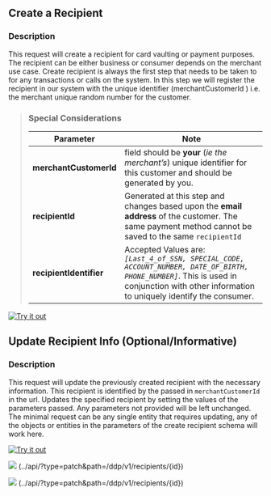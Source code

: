 
## Create a Recipient

### Description
This request will create a recipient for card vaulting or payment purposes. The recipient can be either business or consumer depends on the merchant use case. 
Create recipient is always the first step that needs to be taken to for any transactions or calls on the system. In this step we will register the recipient in our system with the unique identifier (merchantCustomerId ) i.e. the merchant unique random number for the customer.


<!-- theme: success -->
>### Special Considerations
>| Parameter               | Note                                                                                                                                                                                   |
>| ----------------------- | -------------------------------------------------------------------------------------------------------------------------------------------------------------------------------------- | 
>| **merchantCustomerId**  | field should be **your** (*ie the merchant’s*) unique identifier for this customer and should be generated by you.                                                                       |
>| **recipientId**         | Generated at this step and changes based upon the **email address** of the customer. The same payment method cannot be saved to the same `recipientId`                                  |
>| **recipientIdentifier** | Accepted Values are: *`[Last_4_of_SSN, SPECIAL_CODE, ACCOUNT_NUMBER, DATE_OF_BIRTH, PHONE_NUMBER]`*. This is used in conjunction with other information to uniquely identify the consumer. |


[![Try it out](../../../../assets/images/button.png)](../api/?type=post&path=/ddp/v1/recipients)


## Update Recipient Info (Optional/Informative)

### Description
This request will update the previously created recipient with the necessary information. This recipient is identified by the passed in `merchantCustomerId` in the url. Updates the specified recipient by setting the values of the parameters passed. Any parameters not provided will be left unchanged.
The minimal request can be any single entity that requires updating, any of the objects or entities in the parameters of the create recipient schema will work here.

[![Try it out](../../../../assets/images/button.png)](../api/?type=patch&path=/ddp/v1/recipients/{id})

<img class="image-align-right" src="../../../../assets/images/previous.png"/> (../api/?type=patch&path=/ddp/v1/recipients/{id})

<img class="image-align-left" src="../../../../assets/images/next.png"/> (../api/?type=patch&path=/ddp/v1/recipients/{id})


